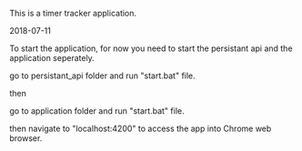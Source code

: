 This is a timer tracker application.

2018-07-11

To start the application, for now you need to start the persistant api and the application seperately.

go to persistant_api folder and run "start.bat" file.

then

go to application folder and run "start.bat" file.

then navigate to "localhost:4200" to access the app into Chrome web browser.